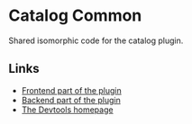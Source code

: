 # Catalog Common

Shared isomorphic code for the catalog plugin.

## Links

- [Frontend part of the plugin](https://github.com/khulnasoft/devtools/tree/master/plugins/catalog)
- [Backend part of the plugin](https://github.com/khulnasoft/devtools/tree/master/plugins/catalog-backend)
- [The Devtools homepage](https://devtools.khulnasoft.com)
